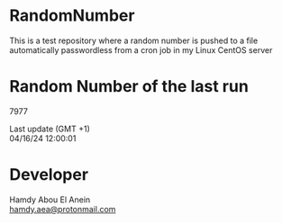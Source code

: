 # RandomNumber    
This is a test repository where a random number is pushed to a file automatically passwordless from a cron job in my Linux CentOS server    
# Random Number of the last run   
7977
      
Last update (GMT +1)    
04/16/24 12:00:01
# Developer    
Hamdy Abou El Anein   
hamdy.aea@protonmail.com
